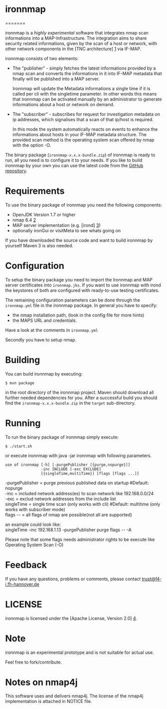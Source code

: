 # ironnmap
=======

ironnmap is a *highly experimental* software that integrates nmap scan informations
into a MAP-Infrastructure. The integration aims to share security related informations,
given by the scan of a host or network, with other network components in the 
[TNC architecture] [1] via IF-MAP.

ironnmap consists of two elements:

* The "publisher" - simply fetches the latest informations provided by
  a nmap scan and converts the informations in it into IF-MAP metadata that finally will
  be published into a MAP server.
  
  Ironnmap will update the Metadata informations a single time if it is called per cli 
  with the singletime parameter. In other words this means that ironnmap can be activated manually
  by an administrator to generate informations about a host or network on demand.

* The "subscriber" - subscribes for request for investigation metadata on ip addresses,
  which signalises that a scan of that ip/host is required.
  
  In this mode the system automatically reacts on events to enhance the informations about hosts 
  in your IF-MAP metadata structure. The provided scan method is the operating system scan offered
  by nmap with the option -O.

The binary package (`ironnmap-x.x.x-bundle.zip`) of ironnmap
is ready to run, all you need is to configure it to your needs.
If you like to build ironnmap by your own you can use the
latest code from the [GitHub repository][githubrepo].


Requirements
============
To use the binary package of ironnmap you need the following components:

* OpenJDK Version 1.7 or higher
* nmap 6.4 [2]
* MAP server implementation (e.g. [irond] [3])
* optionally ironGui or visitMeta to see whats going on

If you have downloaded the source code and want to build ironnmap by
yourself Maven 3 is also needed.


Configuration
=============
To setup the binary package you need to import the Ironnmap and MAP server
certificates into `ironnmap.jks`.
If you want to use ironnmap with irond the keystores of both are configured 
with ready-to-use testing certificates.

The remaining configuration parameters can be done through the
`ironnmap.yml` file in the ironnmap package.
In general you have to specify:

* the nmap installation path, (look in the config file for more hints)
* the MAPS URL and credentials.

Have a look at the comments in `ironnmap.yml`

Secondly you have to setup nmap.

Building
========
You can build ironnmap by executing:

    $ mvn package

in the root directory of the ironnmap project.
Maven should download all further needed dependencies for you. After a successful
build you should find the `ironnmap-x.x.x-bundle.zip` in the `target` sub-directory.


Running
=======
To run the binary package of ironnmap simply execute:

    $ ./start.sh

or execute ironnmap with java -jar ironnmap with following parameters.

    use of ironnmap [-h] [-purgePublisher [{purge,nopurge}]]
                    -inc INCLUDE [-exc EXCLUDE]
                    [{singleTime,multiTime}] [flags [flags ...]]
                    
-purgePublisher = purge previous published data on startup #Default: nopurge  
-inc = included network address(es) to scan network like 192.168.0.0/24  
-exc = exclud network addresses from the include list  
singleTime = single time scan (only works with cli)  #Default: multitime (only works with subscriber mode)  
flags -- = all flags of nmap are possible(not all are supported)  

an example could look like:  
    singleTime -inc 192.168.1.13 -purgePublisher purge  flags -- -A

Please note that some flags needs administrator rights to be execute like Operating System Scan (-O)

Feedback
========
If you have any questions, problems or comments, please contact
    <trust@f4-i.fh-hannover.de>


LICENSE
=======
ironnmap is licensed under the [Apache License, Version 2.0] [4].


Note
====

ironnmap is an experimental prototype and is not suitable for actual use.

Feel free to fork/contribute.


Notes on nmap4j
===============

This software uses and delivers nmap4j.
The license of the nmap4j implementation is attached in NOTICE file.

[1]: http://www.trustedcomputinggroup.org/developers/trusted_network_connect
[2]: https://nmap.org/
[3]: https://github.com/trustathsh/irond
[4]: http://www.apache.org/licenses/LICENSE-2.0.html
[githubrepo]: https://github.com/trustathsh/ironnmap